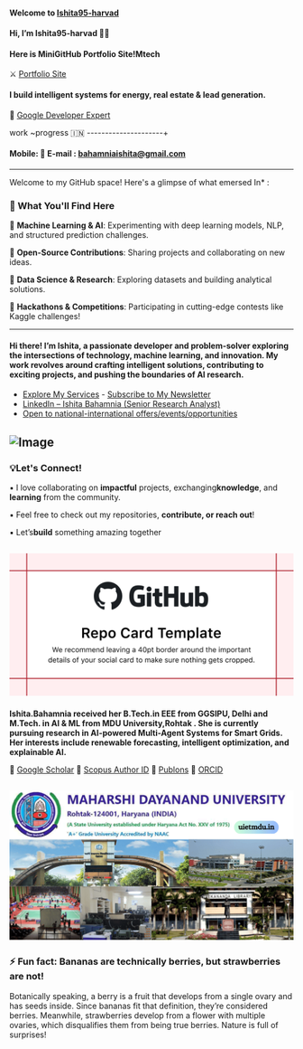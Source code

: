 
    
#### Welcome to [Ishita95-harvad](https://github.com/Ishita95-harvad)
 
 
   #### Hi, I’m Ishita95-harvad 🎀🎀

   

 #### Here is MiniGitHub Portfolio Site!Mtech
 ⚔ [ Portfolio Site](https://ishita95-harvad.github.io/Ishita-ai.mtech-portfolio.github.io)
 
 #### I build intelligent systems for energy, real estate & lead generation.  
 🎈 [Google Developer Expert](https://g.dev/ishitabahammnia) 
 
 work ~progress 🇮🇳 ---------------------+
 
#### Mobile: 📱 E-mail : bahamniaishita@gmail.com

----------------------

Welcome to my GitHub space! Here's a glimpse of what emersed In* :
   
 ### 🌟 What You'll Find Here 
 
🔹 **Machine Learning & AI**: Experimenting with deep learning models, NLP, and structured prediction challenges.

🔹 **Open-Source Contributions**: Sharing projects and collaborating on new ideas.

🔹 **Data Science & Research**: Exploring datasets and building analytical solutions.

🔹 **Hackathons & Competitions**: Participating in cutting-edge contests like Kaggle challenges!

 ---
    
#### Hi there! I’m Ishita, a passionate developer and problem-solver exploring the intersections of technology, machine learning, and innovation. My work revolves around crafting intelligent solutions, contributing to exciting projects, and pushing the boundaries of AI research.
  
 -  [Explore My Services](https://www.linkedin.com/services/page/942495333429368567/) - [Subscribe to My Newsletter](https://www.linkedin.com/newsletters/ishita-bahamnia-7269213550366089216/)
-  [LinkedIn – Ishita Bahamnia (Senior Research Analyst)](https://www.linkedin.com/in/-ishitabahamnia-seniorresearchanalyst)
-  [Open to national-international offers/events/opportunities](https://www.india.gov.in/)


![Image](https://trinitylifesciences.com/wp-content/uploads/2023/06/AIML-101-web.jpg)
-------------

### 💡Let's Connect!

 ▪ I love collaborating on **impactful** projects, exchanging**knowledge**, and **learning** from the community.

▪ Feel free to check out my repositories, **contribute, or reach out**!

▪ Let’s**build** something amazing together

![GitHub Photo](https://github.com/Ishita95-harvad/Ishita95-harvad/blob/main/repository-open-graph-template.png)
-----------------------------------------------------------------------------------------------------------------------

**Ishita.Bahamnia received her B.Tech.in EEE from GGSIPU, Delhi and M.Tech. in AI & ML  from MDU University,Rohtak . She is currently pursuing research in AI-powered Multi-Agent Systems for Smart Grids. Her interests include renewable forecasting, intelligent optimization, and explainable AI.**

🔗 [Google Scholar](https://scholar.google.com/citations?view_op=new_profile&hl=id) 🔗 [Scopus Author ID](https://www.scopus.com/authid/detail.uri?authorId=XXXXXX)  🔗 [Publons](https://www.webofscience.com/wos/author/record/NUQ-4268-2025)  🔗 [ORCID](https://orcid.org/0009-0006-6433-0895)

![Maharshi Dayanand University Campus](https://github.com/Ishita95-harvad/Ishita95-harvad/blob/main/Maharishi-Dayanand-University-SAVE-1.png)
--------

### ⚡ Fun fact: Bananas are technically berries, but strawberries are not!
Botanically speaking, a berry is a fruit that develops from a single ovary and has seeds inside. Since bananas fit that definition, they’re considered berries. Meanwhile, strawberries develop from a flower with multiple ovaries, which disqualifies them from being true berries. Nature is full of surprises!




<!---
Ishita95-harvad/Ishita95-harvad is a ✨ special ✨ repository because its `README.md` (this file) appears on your GitHub profile.
You can click the Preview link to take a look at your changes.
--->

